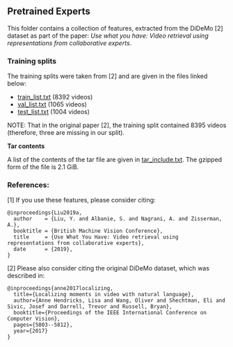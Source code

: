 ## Pretrained Experts

This folder contains a collection of features, extracted from the DiDeMo [2] dataset as part of the paper:
*Use what you have: Video retrieval using representations from collaborative experts*.

### Training splits

The training splits were taken from [2] and are given in the files linked below:

* [train_list.txt](train_list.txt) (8392 videos)
* [val_list.txt](val_list.txt) (1065 videos)
* [test_list.txt](test_list.txt) (1004 videos)

NOTE: That in the original paper [2], the training split contained 8395 videos (therefore, three are missing in our split).


**Tar contents**

A list of the contents of the tar file are given in [tar_include.txt](tar_include.txt).
The gzipped form of the file is 2.1 GiB.

### References:

[1] If you use these features, please consider citing:
```
@inproceedings{Liu2019a,
  author    = {Liu, Y. and Albanie, S. and Nagrani, A. and Zisserman, A.},
  booktitle = {British Machine Vision Conference},
  title     = {Use What You Have: Video retrieval using representations from collaborative experts},
  date      = {2019},
}
```

[2] Please also consider citing the original DiDeMo dataset, which was described in:

```
@inproceedings{anne2017localizing,
  title={Localizing moments in video with natural language},
  author={Anne Hendricks, Lisa and Wang, Oliver and Shechtman, Eli and Sivic, Josef and Darrell, Trevor and Russell, Bryan},
  booktitle={Proceedings of the IEEE International Conference on Computer Vision},
  pages={5803--5812},
  year={2017}
}
```